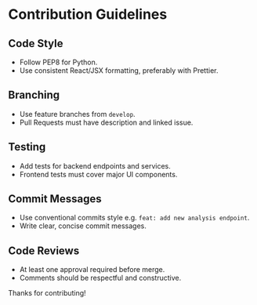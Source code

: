 # Contribution Guidelines

## Code Style

- Follow PEP8 for Python.
- Use consistent React/JSX formatting, preferably with Prettier.

## Branching

- Use feature branches from `develop`.
- Pull Requests must have description and linked issue.

## Testing

- Add tests for backend endpoints and services.
- Frontend tests must cover major UI components.

## Commit Messages

- Use conventional commits style e.g. `feat: add new analysis endpoint`.
- Write clear, concise commit messages.

## Code Reviews

- At least one approval required before merge.
- Comments should be respectful and constructive.

Thanks for contributing!
